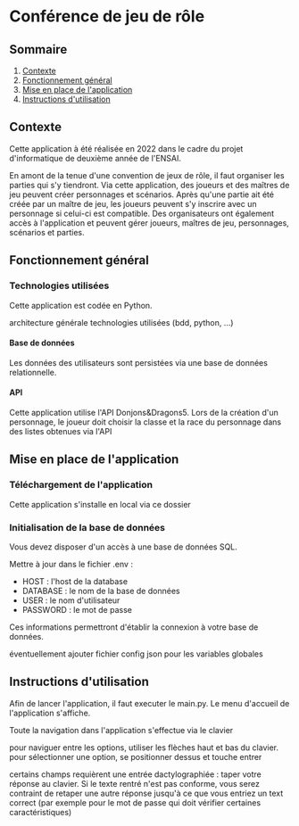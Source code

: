 # Conférence de jeu de rôle

## Sommaire

1. [Contexte](#contexte)
2. [Fonctionnement général](#fonctionnement-general)
3. [Mise en place de l'application](#mep-application)
4. [Instructions d'utilisation](#instruction-utilisation)

## Contexte

Cette application à été réalisée en 2022 dans le cadre du projet d'informatique de deuxième année de l'ENSAI.

En amont de la tenue d'une convention de jeux de rôle, il faut organiser les parties qui s'y tiendront. Via cette application, des joueurs et des maîtres de jeu peuvent créer personnages et scénarios. Après qu'une partie ait été créée par un maître de jeu, les joueurs peuvent s'y inscrire avec un personnage si celui-ci est compatible.  Des organisateurs ont également accès à l'application et peuvent gérer joueurs, maîtres de jeu, personnages, scénarios et parties.


## Fonctionnement général


### Technologies utilisées

Cette application est codée en Python.

architecture générale
technologies utilisées (bdd, python, ...)

#### Base de données

Les données des utilisateurs sont persistées via une base de données relationnelle.

#### API

Cette application utilise l'API Donjons&Dragons5. Lors de la création d'un personnage, le joueur doit choisir la classe et la race du personnage dans des listes obtenues via l'API

## Mise en place de l'application


### Téléchargement de l'application

Cette application s'installe en local via ce dossier

### Initialisation de la base de données

Vous devez disposer d'un accès à une base de données SQL.

Mettre à jour dans le fichier .env :

- HOST : l'host de la database
- DATABASE : le nom de la base de données
- USER : le nom d'utilisateur
- PASSWORD : le mot de passe

Ces informations permettront d'établir la connexion à votre base de données.



éventuellement ajouter fichier config json pour les variables globales

## Instructions d'utilisation

Afin de lancer l'application, il faut executer le main.py. Le menu d'accueil de l'application s'affiche.

Toute la navigation dans l'application s'effectue via le clavier

pour naviguer entre les options, utiliser les flèches haut et bas du clavier.
pour sélectionner une option, se positionner dessus et touche entrer

certains champs requièrent une entrée dactylographiée : taper votre réponse au clavier. Si le texte rentré n'est pas conforme,
vous serez contraint de retaper une autre réponse jusqu'à ce que vous entriez un text correct (par exemple pour le mot de passe qui doit vérifier certaines caractéristiques)

